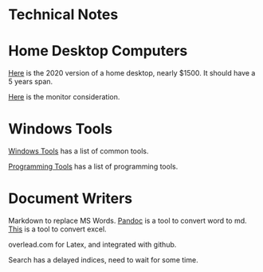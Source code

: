 # Technical Notes

# Home Desktop Computers
[Here](workstation/2020_computer.md) is the 2020 version of a home desktop, nearly
$1500. It should have a 5 years span.

[Here](computer_monitors/optimal_monitor_size.md) is the monitor consideration.

# Windows Tools
[Windows Tools](software/windows_tools.md) has a list of common tools.

[Programming Tools](software/programming_tools.md) has a list of programming tools.

# Document Writers
Markdown to replace MS Words. [Pandoc](https://pandoc.org/) is a tool to convert word to md.
[This](https://thisdavej.com/copy-table-in-excel-and-paste-as-a-markdown-table/) is a tool to convert excel.

overlead.com for Latex, and integrated with github.

Search has a delayed indices, need to wait for some time.

